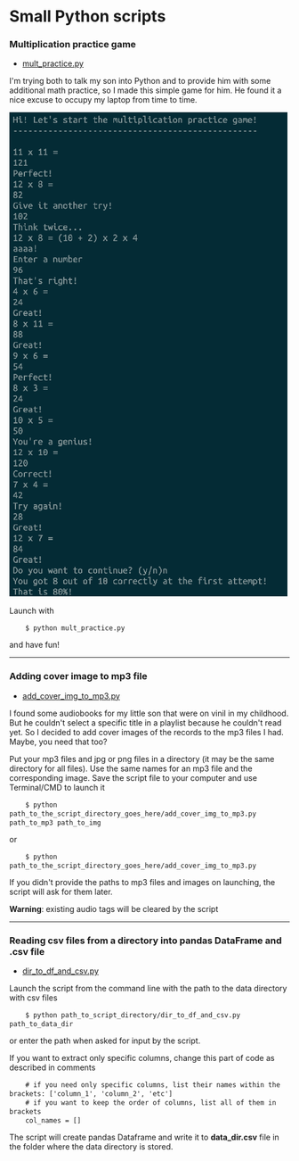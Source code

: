 
# Small Python scripts 

### Multiplication practice game 
* [mult_practice.py ](https://github.com/TianaQ/python-scripts/blob/master/mult_practice.py)

I'm trying both to talk my son into Python and to provide him with some additional math practice, so I made this simple game for him. He found it a nice excuse to occupy my laptop from time to time.

![game example](https://github.com/TianaQ/python-scripts/blob/master/mult_practice_example.png)

Launch with 
```
	$ python mult_practice.py
```
and have fun! 

---

### Adding cover image to mp3 file
* [add_cover_img_to_mp3.py](https://github.com/TianaQ/python-scripts/blob/master/add_cover_img_to_mp3.py)  

I found some audiobooks for my little son that were on vinil in my childhood. But he couldn't select a specific title in a playlist because he couldn't read yet. So I decided to add cover images of the records to the mp3 files I had. Maybe, you need that too?

Put your mp3 files and jpg or png files in a directory (it may be the same directory for all files). Use the same names for an mp3 file and the corresponding image. Save the script file to your computer and use Terminal/CMD to launch it

```
	$ python path_to_the_script_directory_goes_here/add_cover_img_to_mp3.py path_to_mp3 path_to_img
```
or
```
	$ python path_to_the_script_directory_goes_here/add_cover_img_to_mp3.py
```
If you didn't provide the paths to mp3 files and images on launching, the script will ask for them later.

**Warning**: existing audio tags will be cleared by the script

---

### Reading csv files from a directory into pandas DataFrame and .csv file
* [dir_to_df_and_csv.py](https://github.com/TianaQ/python-scripts/blob/master/dir_to_df_and_csv.py)

Launch the script from the command line with the path to the data directory with csv files
```
	$ python path_to_script_directory/dir_to_df_and_csv.py path_to_data_dir
```
or enter the path when asked for input by the script.

If you want to extract only specific columns, change this part of code as described in comments

```
	# if you need only specific columns, list their names within the brackets: ['column_1', 'column_2', 'etc']
	# if you want to keep the order of columns, list all of them in brackets
	col_names = []
```

The script will create pandas Dataframe and write it to **data_dir.csv** file in the folder where the data directory is stored.